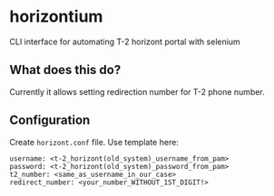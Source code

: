 # horizontium
 
CLI interface for automating T-2 horizont portal with selenium

## What does this do?

Currently it allows setting redirection number for T-2 phone number.

## Configuration

Create `horizont.conf` file. Use template here:
```
username: <t-2_horizont(old_system)_username_from_pam>
password: <t-2_horizont(old_system)_password_from_pam>
t2_number: <same_as_username_in_our_case>
redirect_number: <your_number_WITHOUT_1ST_DIGIT!>
```
